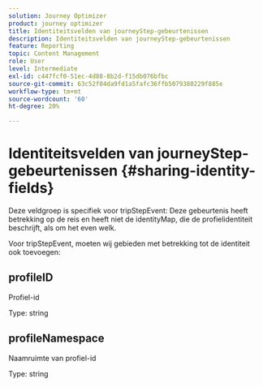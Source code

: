 ```yaml
---
solution: Journey Optimizer
product: journey optimizer
title: Identiteitsvelden van journeyStep-gebeurtenissen
description: Identiteitsvelden van journeyStep-gebeurtenissen
feature: Reporting
topic: Content Management
role: User
level: Intermediate
exl-id: c447fcf0-51ec-4d88-8b2d-f15db076bfbc
source-git-commit: 63c52f04da9fd1a5fafc36ffb5079380229f885e
workflow-type: tm+mt
source-wordcount: '60'
ht-degree: 20%

---
```


# Identiteitsvelden van journeyStep-gebeurtenissen {#sharing-identity-fields}

Deze veldgroep is specifiek voor tripStepEvent: Deze gebeurtenis heeft betrekking op de reis en heeft niet de identityMap, die de profielidentiteit beschrijft, als om het even welk.

Voor tripStepEvent, moeten wij gebieden met betrekking tot de identiteit ook toevoegen:

## profileID

Profiel-id

Type: string

## profileNamespace

Naamruimte van profiel-id

Type: string

